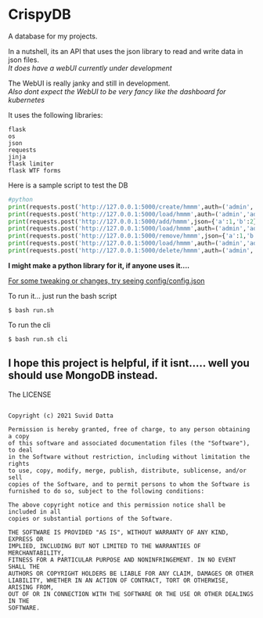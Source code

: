 # CrispyDB
A database for my projects.

In a nutshell, its an API that uses the json library to read and write data in json files.
<br/>
*It does have a webUI currently under development*

The WebUI is really janky and still in development.
<br/>
*Also dont expect the WebUI to be very fancy like the dashboard for kubernetes*

It uses the following libraries:
```
flask
os
json
requests
jinja
flask limiter
flask WTF forms
```


Here is a sample script to test the DB
```python
#python
print(requests.post('http://127.0.0.1:5000/create/hmmm',auth=('admin','admin')).text)
print(requests.post('http://127.0.0.1:5000/load/hmmm',auth=('admin','admin')).text)    
print(requests.post('http://127.0.0.1:5000/add/hmmm',json={'a':1,'b':2},auth=('admin','admin')).text)
print(requests.post('http://127.0.0.1:5000/load/hmmm',auth=('admin','admin')).text)
print(requests.post('http://127.0.0.1:5000/remove/hmmm',json={'a':1,'b':2},auth=('admin','admin')).text)
print(requests.post('http://127.0.0.1:5000/load/hmmm',auth=('admin','admin')).text)
print(requests.post('http://127.0.0.1:5000/delete/hmmm',auth=('admin','admin')).text)
```


**I might make a python library for it, if anyone uses it....**

[For some tweaking or changes, try seeing config/config.json]('https://github.com/Amazeryogo/CrispyDB/blob/main/config/config.json)

To run it... just run the bash script
```shell
$ bash run.sh
```

To run the cli
```shell
$ bash run.sh cli
```




## I hope this project is helpful, if it isnt..... well you should use MongoDB instead.


The LICENSE
```MIT License

Copyright (c) 2021 Suvid Datta

Permission is hereby granted, free of charge, to any person obtaining a copy
of this software and associated documentation files (the "Software"), to deal
in the Software without restriction, including without limitation the rights
to use, copy, modify, merge, publish, distribute, sublicense, and/or sell
copies of the Software, and to permit persons to whom the Software is
furnished to do so, subject to the following conditions:

The above copyright notice and this permission notice shall be included in all
copies or substantial portions of the Software.

THE SOFTWARE IS PROVIDED "AS IS", WITHOUT WARRANTY OF ANY KIND, EXPRESS OR
IMPLIED, INCLUDING BUT NOT LIMITED TO THE WARRANTIES OF MERCHANTABILITY,
FITNESS FOR A PARTICULAR PURPOSE AND NONINFRINGEMENT. IN NO EVENT SHALL THE
AUTHORS OR COPYRIGHT HOLDERS BE LIABLE FOR ANY CLAIM, DAMAGES OR OTHER
LIABILITY, WHETHER IN AN ACTION OF CONTRACT, TORT OR OTHERWISE, ARISING FROM,
OUT OF OR IN CONNECTION WITH THE SOFTWARE OR THE USE OR OTHER DEALINGS IN THE
SOFTWARE.
```
